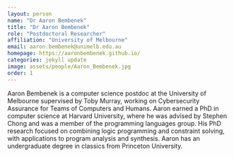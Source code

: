 ```yaml
---
layout: person
name: "Dr Aaron Bembenek"
title: "Dr Aaron Bembenek"
role: "Postdoctoral Researcher"
affiliation: "University of Melbourne"
email: aaron.bembenek@unimelb.edu.au
homepage: https://aaronbembenek.github.io/
categories: jekyll update
image: assets/people/Aaron_Bembenek.jpg
order: 1
---
```

Aaron Bembenek is a computer science postdoc at the University of Melbourne supervised by Toby Murray, working on Cybersecurity Assurance for Teams of Computers and Humans. Aaron earned a PhD in computer science at Harvard University, where he was advised by Stephen Chong and was a member of the programming languages group. His PhD research focused on combining logic programming and constraint solving, with applications to program analysis and synthesis. Aaron has an undergraduate degree in classics from Princeton University.